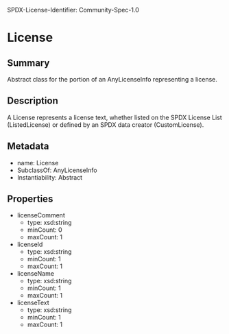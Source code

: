 SPDX-License-Identifier: Community-Spec-1.0

# License

## Summary

Abstract class for the portion of an AnyLicenseInfo representing a license.

## Description

A License represents a license text, whether listed on the SPDX License List
(ListedLicense) or defined by an SPDX data creator (CustomLicense).

## Metadata

- name: License
- SubclassOf: AnyLicenseInfo
- Instantiability: Abstract

## Properties

- licenseComment
  - type: xsd:string
  - minCount: 0
  - maxCount: 1
- licenseId
  - type: xsd:string
  - minCount: 1
  - maxCount: 1
- licenseName
  - type: xsd:string
  - minCount: 1
  - maxCount: 1
- licenseText
  - type: xsd:string
  - minCount: 1
  - maxCount: 1
